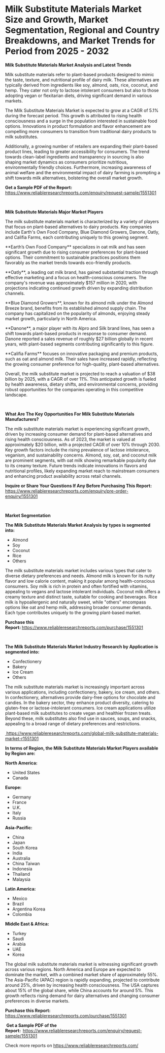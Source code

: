 <p><h1>Milk Substitute Materials Market Size and Growth, Market Segmentation, Regional and Country Breakdowns, and Market Trends for Period from 2025 -  2032</h1></p><p><strong>Milk Substitute Materials Market Analysis and Latest Trends</strong></p>
<p><p>Milk substitute materials refer to plant-based products designed to mimic the taste, texture, and nutritional profile of dairy milk. These alternatives are typically derived from ingredients like soy, almond, oats, rice, coconut, and hemp. They cater not only to lactose intolerant consumers but also to those adopting vegan or flexitarian diets, driving significant demand in various markets.</p><p>The Milk Substitute Materials Market is expected to grow at a CAGR of 5.1% during the forecast period. This growth is attributed to rising health consciousness and a surge in the population interested in sustainable food options. Innovations in product formulation and flavor enhancement are compelling more consumers to transition from traditional dairy products to milk substitutes. </p><p>Additionally, a growing number of retailers are expanding their plant-based product lines, leading to greater accessibility for consumers. The trend towards clean-label ingredients and transparency in sourcing is also shaping market dynamics as consumers prioritize nutritious, environmentally friendly choices. Furthermore, increasing awareness of animal welfare and the environmental impact of dairy farming is prompting a shift towards milk alternatives, bolstering the overall market growth.</p></p>
<p><strong>Get a Sample PDF of the Report:&nbsp;</strong> <a href="https://www.reliableresearchreports.com/enquiry/request-sample/1551301?utm_campaign=3319&utm_medium=2&utm_source=Github&utm_content=ia&utm_term=07042025&utm_id=milk-substitute-materials">https://www.reliableresearchreports.com/enquiry/request-sample/1551301</a></p>
<p>&nbsp;</p>
<p><strong>Milk Substitute Materials Major Market Players</strong></p>
<p><p>The milk substitute materials market is characterized by a variety of players that focus on plant-based alternatives to dairy products. Key companies include Earth's Own Food Company, Blue Diamond Growers, Danone, Oatly, and Califia Farms, each contributing uniquely to this growing segment.</p><p>**Earth’s Own Food Company** specializes in oat milk and has seen significant growth due to rising consumer preferences for plant-based options. Their commitment to sustainable practices positions them favorably as the market trends towards eco-friendly products.</p><p>**Oatly**, a leading oat milk brand, has gained substantial traction through effective marketing and a focus on health-conscious consumers. The company's revenue was approximately $157 million in 2020, with projections indicating continued growth driven by expanding distribution channels.</p><p>**Blue Diamond Growers**, known for its almond milk under the Almond Breeze brand, benefits from its established almond supply chain. The company has capitalized on the popularity of almonds, enjoying steady market growth, particularly in North America.</p><p>**Danone**, a major player with its Alpro and Silk brand lines, has seen a shift towards plant-based products in response to consumer demand. Danone reported a sales revenue of roughly $27 billion globally in recent years, with plant-based segments contributing significantly to this figure.</p><p>**Califia Farms** focuses on innovative packaging and premium products, such as oat and almond milk. Their sales have increased rapidly, reflecting the growing consumer preference for high-quality, plant-based alternatives.</p><p>Overall, the milk substitute market is projected to reach a valuation of $38 billion by 2025, with a CAGR of over 11%. This anticipated growth is fueled by health awareness, dietary shifts, and environmental concerns, providing robust opportunities for the companies operating in this competitive landscape.</p></p>
<p>&nbsp;</p>
<p><strong>What Are The Key Opportunities For Milk Substitute Materials Manufacturers?</strong></p>
<p><p>The milk substitute materials market is experiencing significant growth, driven by increasing consumer demand for plant-based alternatives and rising health consciousness. As of 2023, the market is valued at approximately $20 billion, with a projected CAGR of over 10% through 2030. Key growth factors include the rising prevalence of lactose intolerance, veganism, and sustainability concerns. Almond, soy, oat, and coconut milk are prominent segments, with oat milk showing remarkable popularity due to its creamy texture. Future trends indicate innovations in flavors and nutritional profiles, likely expanding market reach to mainstream consumers and enhancing product availability across retail channels.</p></p>
<p><strong>Inquire or Share Your Questions If Any Before Purchasing This Report:</strong> <a href="https://www.reliableresearchreports.com/enquiry/pre-order-enquiry/1551301?utm_campaign=3319&utm_medium=2&utm_source=Github&utm_content=ia&utm_term=07042025&utm_id=milk-substitute-materials">https://www.reliableresearchreports.com/enquiry/pre-order-enquiry/1551301</a></p>
<p>&nbsp;</p>
<p><strong>Market Segmentation</strong></p>
<p><strong>The Milk Substitute Materials Market Analysis by types is segmented into:</strong></p>
<p><ul><li>Almond</li><li>Soy</li><li>Coconut</li><li>Rice</li><li>Others</li></ul></p>
<p><p>The milk substitute materials market includes various types that cater to diverse dietary preferences and needs. Almond milk is known for its nutty flavor and low calorie content, making it popular among health-conscious consumers. Soy milk is rich in protein and often fortified with vitamins, appealing to vegans and lactose intolerant individuals. Coconut milk offers a creamy texture and distinct taste, suitable for cooking and beverages. Rice milk is hypoallergenic and naturally sweet, while "others" encompass options like oat and hemp milk, addressing broader consumer demands. Each type contributes uniquely to the growing plant-based market.</p></p>
<p><strong>Purchase this Report:&nbsp;</strong><a href="https://www.reliableresearchreports.com/purchase/1551301?utm_campaign=3319&utm_medium=2&utm_source=Github&utm_content=ia&utm_term=07042025&utm_id=milk-substitute-materials">https://www.reliableresearchreports.com/purchase/1551301</a></p>
<p>&nbsp;</p>
<p><strong>The Milk Substitute Materials Market Industry Research by Application is segmented into:</strong></p>
<p><ul><li>Confectionery</li><li>Bakery</li><li>Ice Cream</li><li>Others</li></ul></p>
<p><p>The milk substitute materials market is increasingly important across various applications, including confectionery, bakery, ice cream, and others. In confectionery, alternatives provide dairy-free options for chocolate and candies. In the bakery sector, they enhance product diversity, catering to gluten-free or lactose-intolerant consumers. Ice cream applications utilize plant-based milk substitutes to create vegan and healthier frozen treats. Beyond these, milk substitutes also find use in sauces, soups, and snacks, appealing to a broad range of dietary preferences and restrictions.</p></p>
<p><a href="https://www.reliableresearchreports.com/global-milk-substitute-materials-market-r1551301?utm_campaign=3319&utm_medium=2&utm_source=Github&utm_content=ia&utm_term=07042025&utm_id=milk-substitute-materials">&nbsp;https://www.reliableresearchreports.com/global-milk-substitute-materials-market-r1551301</a></p>
<p><strong>In terms of Region, the Milk Substitute Materials Market Players available by Region are:</strong></p>
<p>
    <p> <strong> North America: </strong>
        <ul>
            <li>United States</li>
            <li>Canada</li>
        </ul>
        </p> 
    <p> <strong> Europe: </strong>
        <ul>
            <li>Germany</li>
            <li>France</li>
            <li>U.K.</li>
            <li>Italy</li>
            <li>Russia</li>
        </ul>
        </p> 
    <p> <strong> Asia-Pacific: </strong>
        <ul>
            <li>China</li>
            <li>Japan</li>
            <li>South Korea</li>
            <li>India</li>
            <li>Australia</li>
            <li>China Taiwan</li>
            <li>Indonesia</li>
            <li>Thailand</li>
            <li>Malaysia</li>
        </ul>
        </p> 
    <p> <strong> Latin America: </strong>
        <ul>
            <li>Mexico</li>
            <li>Brazil</li>
            <li>Argentina Korea</li>
            <li>Colombia</li>
        </ul>
        </p> 
    <p> <strong> Middle East & Africa: </strong>
        <ul>
            <li>Turkey</li>
            <li>Saudi</li>
            <li>Arabia</li>
            <li>UAE</li>
            <li>Korea</li>
        </ul>
    </p>
    </p>
<p><p>The global milk substitute materials market is witnessing significant growth across various regions. North America and Europe are expected to dominate the market, with a combined market share of approximately 55%. The Asia-Pacific (APAC) region is rapidly expanding, projected to contribute around 25%, driven by increasing health consciousness. The USA captures about 15% of the global share, while China accounts for around 5%. This growth reflects rising demand for dairy alternatives and changing consumer preferences in diverse markets.</p></p>
<p><strong>Purchase this Report: </strong><a href="https://www.reliableresearchreports.com/purchase/1551301?utm_campaign=3319&utm_medium=2&utm_source=Github&utm_content=ia&utm_term=07042025&utm_id=milk-substitute-materials">https://www.reliableresearchreports.com/purchase/1551301</a></p>
<p>&nbsp;<strong>Get a Sample PDF of the Report:&nbsp;&nbsp;</strong><a href="https://www.reliableresearchreports.com/enquiry/request-sample/1551301?utm_campaign=3319&utm_medium=2&utm_source=Github&utm_content=ia&utm_term=07042025&utm_id=milk-substitute-materials">https://www.reliableresearchreports.com/enquiry/request-sample/1551301</a></p>
<p><strong></strong></p>
<p>Check more reports on <a href="https://www.reliableresearchreports.com/?utm_campaign=3319&utm_medium=2&utm_source=Github&utm_content=ia&utm_term=07042025&utm_id=milk-substitute-materials">https://www.reliableresearchreports.com/</a></p>